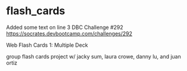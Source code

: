 flash_cards
===========
Added some text on line 3
DBC Challenge #292
https://socrates.devbootcamp.com/challenges/292

Web Flash Cards 1: Multiple Deck

group flash cards project w/ jacky sum, laura crowe, danny lu, and juan ortiz
